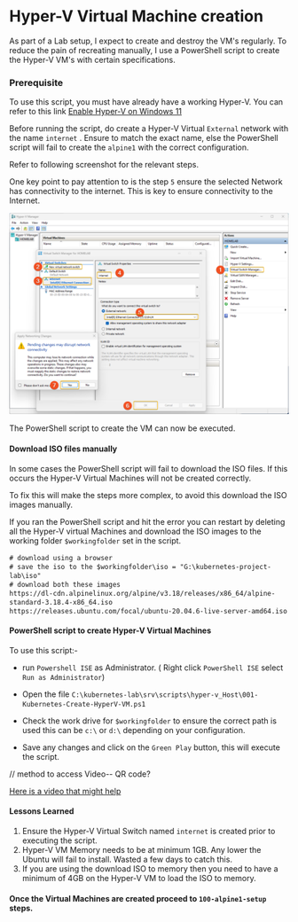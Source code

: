 # Hyper-V Virtual Machine creation


As part of a Lab setup, I expect to create and destroy the VM's regularly.
To reduce the pain of recreating manually, I use a PowerShell script to create the Hyper-V VM's with certain specifications.

### Prerequisite
To use this script, you must have already have a working Hyper-V. You can refer to this link [Enable Hyper-V on Windows 11](https://techcommunity.microsoft.com/t5/educator-developer-blog/step-by-step-enabling-hyper-v-for-use-on-windows-11/ba-p/3745905)

Before running the script, do create a Hyper-V Virtual `External` network with the name `internet` . Ensure to match the exact name, else the PowerShell script will fail to create the `alpine1` with the correct configuration.

Refer to following screenshot for the relevant steps.

One key point to pay attention to is the step `5` ensure the selected Network has connectivity to the internet. This is key to ensure connectivity to the Internet.

![004-01-Hyper-V-create-network](./../screenshots/004-01-Hyper-V-create-network.png) 

The PowerShell script to create the VM can now be executed.

#### Download ISO files manually

In some cases the PowerShell script will fail to download the ISO files. If this occurs the Hyper-V Virtual Machines will not be created correctly.

To fix this will make the steps more complex, to avoid this download the ISO images manually.

If you ran the PowerShell script and hit the error you can restart by deleting all the Hyper-V virtual Machines and download the ISO images to the working folder `$workingfolder` set in the script.

```
# download using a browser
# save the iso to the $workingfolder\iso = "G:\kubernetes-project-lab\iso"
# download both these images
https://dl-cdn.alpinelinux.org/alpine/v3.18/releases/x86_64/alpine-standard-3.18.4-x86_64.iso
https://releases.ubuntu.com/focal/ubuntu-20.04.6-live-server-amd64.iso

```



#### PowerShell script to create Hyper-V Virtual Machines

To use this script:-
- run `Powershell ISE` as Administrator. ( Right click `PowerShell ISE` select `Run as Administrator`)

- Open the file `C:\kubernetes-lab\srv\scripts\hyper-v_Host\001-Kubernetes-Create-HyperV-VM.ps1`

- Check the work drive for `$workingfolder` to ensure the correct path is used this can be `c:\` or `d:\` depending on your configuration.

- Save any changes and click on the `Green Play` button, this will execute the script.

// method to access Video-- QR code?

[Here is a video that might help](https://www.youtube.com/watch?v=APxQZcSFQuo)



#### Lessons Learned

1. Ensure the Hyper-V Virtual Switch named `internet` is created prior to executing the script. 
2. Hyper-V VM Memory needs to be at minimum 1GB. Any lower the Ubuntu will fail to install. Wasted a few days to catch this. 
3. If you are using the download ISO to memory then you need to have a minimum of 4GB on the Hyper-V VM  to load the ISO to memory. 

#### Once the Virtual Machines are created proceed to `100-alpine1-setup` steps.
